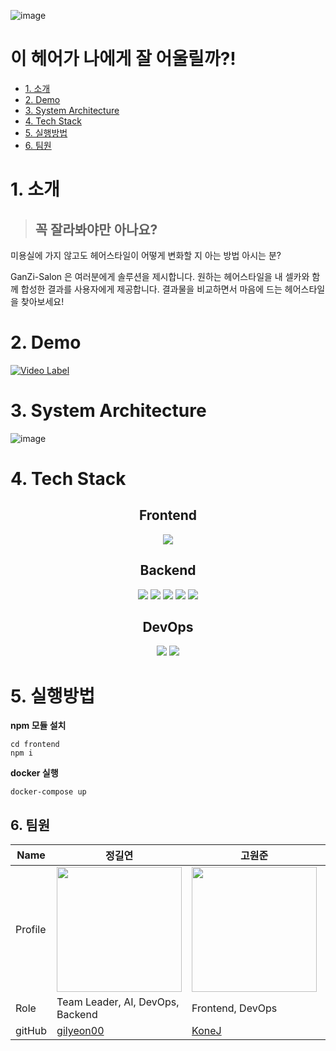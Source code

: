 ![image](https://user-images.githubusercontent.com/65939213/180509669-ae084a9e-de4f-430e-a5bf-3d86f7887520.png)

# 이 헤어가 나에게 잘 어울릴까?!


  - [1. 소개](#1-소개)
  - [2. Demo](#2-Demo)
  - [3. System Architecture](#3-System-Architecture)
  - [4. Tech Stack](#4-Tech-Stack)
  - [5. 실행방법](#5-실행방법) 
  - [6. 팀원](#6-팀원)
  
  
# 1. 소개
> ## 꼭 잘라봐야만 아나요?

미용실에 가지 않고도 헤어스타일이 어떻게 변화할 지 아는 방법 아시는 분?

GanZi-Salon 은 여러분에게 솔루션을 제시합니다. 원하는 헤어스타일을 내 셀카와 함께 합성한 결과를 사용자에게 제공합니다. 결과물을 비교하면서 마음에 드는 헤어스타일을 찾아보세요!


# 2. Demo
[![Video Label](http://img.youtube.com/vi/goanbqmQfKA/0.jpg)](https://youtu.be/goanbqmQfKA)


# 3. System Architecture
![image](https://user-images.githubusercontent.com/65939213/180504822-fd3c108e-6e71-4d56-9b00-a84801579dff.png)


# 4. Tech Stack

<div align="center">

## Frontend
<img src="https://img.shields.io/badge/react-61DAFB?style=flat-square&logo=react&logoColor=black"/>

## Backend
<img src="https://img.shields.io/badge/FastAPI-009688?style=flat-square&logo=FastAPI&logoColor=white"/> <img src="https://img.shields.io/badge/MySQL-4479A1?style=flat-square&logo=MySQL&logoColor=white"/> <img src="https://img.shields.io/badge/Amazon S3-569A31?style=flat-square&logo=Amazon S3&logoColor=white"/> <img src="https://img.shields.io/badge/Celery-37814A?style=flat-square&logo=Celery&logoColor=white"/> <img src="https://img.shields.io/badge/RabbitMQ-FF6600?style=flat-square&logo=RabbitMQ&logoColor=white"/> 

## DevOps
<img src="https://img.shields.io/badge/Docker-2496ED?style=flat-square&logo=Docker&logoColor=white"/> <img src="https://img.shields.io/badge/Amazon EC2-FF9900?style=flat-square&logo=Amazon EC2&logoColor=white"/> 

</div>


# 5. 실행방법
**npm 모듈 설치**
```
cd frontend
npm i
```

**docker 실행**
```
docker-compose up
```


## 6. 팀원
| Name    | 정길연                                     | 고원준                                   | 김우현                                       | 김지혜                                 | 장아령                                 |
| ------- | ---------------------------------------- | ---------------------------------------- | -------------------------------------------- | -------------------------------------- | -------------------------------------- |
| Profile | <img width="200px" src="https://avatars.githubusercontent.com/u/52391627?v=4" />                               | <img width="200px" src="https://avatars.githubusercontent.com/u/86594108?v=4" />                               | <img width="200px" src="https://avatars.githubusercontent.com/u/108711890?v=4" />                               | <img width="200px" src="https://avatars.githubusercontent.com/u/108566232?v=4" />                               | <img width="200px" src="https://avatars.githubusercontent.com/u/65939213?v=4" />                               |
| Role    | Team Leader, AI, DevOps, Backend                                    | Frontend, DevOps                                   | Backend                                       | Frontend                                 | Backend, DevOps                                 |
| gitHub  | [gilyeon00](https://github.com/gilyeon00)                                     | [KoneJ](https://github.com/KoneJ)                                   | [@monitor5](https://github.com/monitor5)                                       | [@wisdomis](https://github.com/wisdomis)                                 | [@aristo0922](https://github.com/)                                 |


